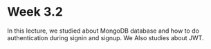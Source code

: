 # Week 3.2

In this lecture, we studied about MongoDB database and how to do authentication during signin and signup. We Also studies about JWT. 
 